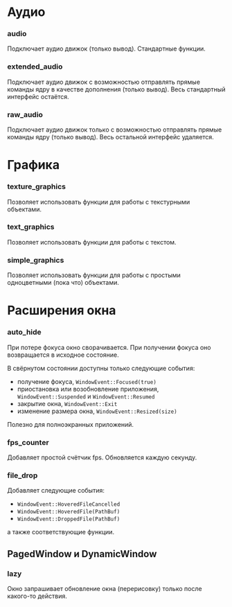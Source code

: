 # Аудио

### audio

Подключает аудио движок (только вывод).
Стандартные функции.

### extended_audio

Подключает аудио движок с возможностью отправлять прямые команды ядру в качестве дополнения (только вывод).
Весь стандартный интерфейс остаётся.

### raw_audio

Подключает аудио движок только с возможностью отправлять прямые команды ядру (только вывод).
Весь остальной интерфейс удаляется.

# Графика

### texture_graphics

Позволяет использовать функции для работы с текстурными объектами.

### text_graphics

Позволяет использовать функции для работы с текстом.

### simple_graphics

Позволяет использовать функции для работы с простыми одноцветными (пока что) объектами.



# Расширения окна

### auto_hide

При потере фокуса окно сворачивается.
При получении фокуса оно возвращается в исходное состояние.

В свёрнутом состоянии доступны только следующие события:
 - получение фокуса, `WindowEvent::Focused(true)`
 - приостановка или возобновление приложения,
 `WindowEvent::Suspended` и `WindowEvent::Resumed`
 - закрытие окна, `WindowEvent::Exit`
 - изменение размера окна, `WindowEvent::Resized(size)`

Полезно для полноэкранных приложений.

### fps_counter

Добавляет простой счётчик fps. Обновляется каждую секунду.

### file_drop

Добавляет следующие события:
 - `WindowEvent::HoveredFileCancelled`
 - `WindowEvent::HoveredFile(PathBuf)`
 - `WindowEvent::DroppedFile(PathBuf)`

а также соответствующие функции.



## PagedWindow и DynamicWindow

### lazy

Окно запрашивает обновление окна (перерисовку) только после какого-то действия.